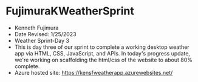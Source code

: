 # FujimuraKWeatherSprint

- Kenneth Fujimura
- Date Revised: 1/25/2023
- Weather Sprint-Day 3
- This is day three of our sprint to complete a working desktop weather app via HTML, CSS, JavaScript, and APIs. In today's progress update, we're working on scaffolding the html/css of the website to about 80% complete.
- Azure hosted site: https://kensfweatherapp.azurewebsites.net/